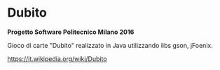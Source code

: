# Dubito
**Progetto Software Politecnico Milano 2016**

Gioco di carte "Dubito" realizzato in Java utilizzando libs gson, jFoenix.

https://it.wikipedia.org/wiki/Dubito
